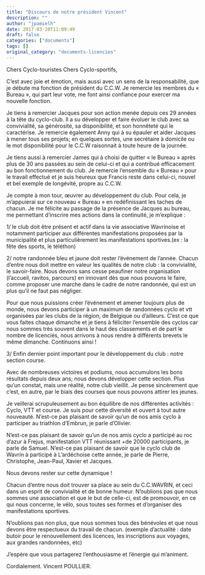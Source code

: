 ```yaml
---
title: "Discours de notre président Vincent"
description: ""
author: "jpamielh"
date: 2017-03-20T11:09:49
draft: false
categories: ["documents"]
tags: []
original_category: "documents-licencies"
---
```


Chers Cyclo-touristes Chers Cyclo-sportifs, 

C&rsquo;est avec joie et &eacute;motion, mais aussi avec un sens de la responsabilit&eacute;, que je d&eacute;bute ma fonction de pr&eacute;sident du C.C.W.
 Je remercie les membres du &laquo; Bureau &raquo;, qui part leur vote, me font ainsi confiance pour exercer ma nouvelle fonction. 

Je tiens &agrave; remercier Jacques pour son action men&eacute;e depuis ces 29 ann&eacute;es &agrave; la t&ecirc;te du cyclo-club. Il a su d&eacute;velopper et faire &eacute;voluer le club avec sa convivialit&eacute;, sa g&eacute;n&eacute;rosit&eacute;, sa disponibilit&eacute;, et son honn&ecirc;tet&eacute; qui le caract&eacute;rise. Je remercie &eacute;galement Anny qui &agrave; su &eacute;pauler et aider Jacques &agrave; mener tous ses projets; en quelques sortes, une secr&eacute;taire &agrave; domicile ou le mot disponibilit&eacute; pour le C.C.W raisonnait &agrave; toute heure de la journ&eacute;e. 

Je tiens aussi &agrave; remercier James qui &agrave; choisi de quitter &laquo; le Bureau &raquo; apr&egrave;s plus de 30 ans pass&eacute;es au sein de celui-ci et qui a contribu&eacute; efficacement au bon fonctionnement du club.
 Je remercie l&rsquo;ensemble du &laquo; Bureau &raquo; pour le travail effectu&eacute; et je suis heureux que Francis reste dans celui-ci, nouvel et bel exemple de long&eacute;vit&eacute;, propre au C.C.W. 

Je compte &agrave; mon tour, &oelig;uvrer au d&eacute;veloppement du club. Pour cela, je m&rsquo;appuierai sur ce nouveau &laquo; Bureau &raquo; en red&eacute;finissant les taches de chacun. Je me f&eacute;licite au passage de la pr&eacute;sence de Jacques au bureau, me permettant d&rsquo;inscrire mes actions dans la continuit&eacute;, je m&rsquo;explique : 

1/ le club doit &ecirc;tre pr&eacute;sent et actif dans la vie associative Wavrinoise et notamment participer aux diff&eacute;rentes manifestations propos&eacute;es par la municipalit&eacute; et plus particuli&egrave;rement les manifestations sportives.(ex : la f&ecirc;te des sports, le t&eacute;l&eacute;thon) 

2/ notre randonn&eacute;e bleu et jaune doit rester l&rsquo;&eacute;v&eacute;nement de l&rsquo;ann&eacute;e. Chacun d&rsquo;entre nous doit mettre en valeur les qualit&eacute;s de notre club : la convivialit&eacute;, le savoir-faire. Nous devons sans cesse peaufiner notre organisation (l&rsquo;accueil, ravitos, parcours) en innovant d&egrave;s que nous pouvons le faire, comme proposer une marche dans le cadre de notre randonn&eacute;e, qui est un plus qu&rsquo;il ne faut pas n&eacute;gliger. 

Pour que nous puissions cr&eacute;er l&rsquo;&eacute;v&eacute;nement et amener toujours plus de monde, nous devons participer &agrave; un maximum de randonn&eacute;es cyclo et vtt organis&eacute;es par les clubs de la r&eacute;gion, de Belgique ou d&rsquo;ailleurs. C&rsquo;est ce que vous faites chaque dimanche et je tiens &agrave; f&eacute;liciter l&rsquo;ensemble des cyclos car nous sommes tr&egrave;s souvent dans le haut des classements et de part le nombre de licenci&eacute;s, nous arrivons &agrave; nous rendre &agrave; diff&eacute;rents brevets le m&ecirc;me dimanche. Continuons ainsi ! 

3/ Enfin dernier point important pour le d&eacute;veloppement du club : notre section course. 

Avec de nombreuses victoires et podiums, nous accumulons les bons r&eacute;sultats depuis deux ans; nous devons d&eacute;velopper cette section.
 Plus qu&rsquo;un constat, mais une r&eacute;alit&eacute;, notre club vieillit. Je pense sinc&egrave;rement que c&rsquo;est, en autre, par le biais des courses que nous pouvons attirer les jeunes. 

Je veillerai scrupuleusement au bon &eacute;quilibre de nos diff&eacute;rentes activit&eacute;s : Cyclo, VTT et course. Je suis pour cette diversit&eacute; et ouvert &agrave; tout autre nouveaut&eacute;.
 N&rsquo;est-ce pas plaisant de savoir qu&rsquo;un de nos amis cyclo &agrave; participer au triathlon d&rsquo;Embrun, je parle d&rsquo;Olivier. 

N&rsquo;est-ce pas plaisant de savoir qu&rsquo;un de nos amis cyclo a particip&eacute; au roc d&rsquo;azur &agrave; Frejus, manifestation VTT r&eacute;unissant +de 20000 participants, je parle de Samuel.
 N&rsquo;est-ce pas plaisant de savoir que le cyclo club de Wavrin &agrave; particip&eacute; &agrave; L&rsquo;ard&eacute;choise cette ann&eacute;e, je parle de Pierre, Christophe, Jean-Paul, Xavier et Jacques. 

Nous devons rester sur cette dynamique ! 

Chacun d&rsquo;entre nous doit trouver sa place au sein du C.C.WAVRIN, et ceci dans un esprit de convivialit&eacute; et de bonne humeur.
 N&rsquo;oublions pas que nous sommes une association et que le but de celle-ci, est de promouvoir, en ce qui nous concerne, le v&eacute;lo, sous toutes ses formes et d&rsquo;organiser des manifestations sportives. 

N&rsquo;oublions pas non plus, que nous sommes tous des b&eacute;n&eacute;voles et que nous devons &ecirc;tre respectueux du travail de chacun. (exemple d&rsquo;actualit&eacute; : date butoir pour le renouvellement des licences, les inscriptions aux voyages, aux grandes randonn&eacute;es, etc) 

J&rsquo;esp&egrave;re que vous partagerez l&rsquo;enthousiasme et l&rsquo;&eacute;nergie qui m&rsquo;animent. 

Cordialement. Vincent POULLIER.&nbsp;